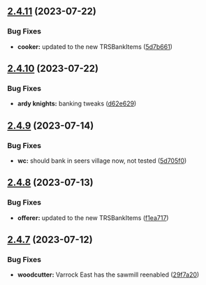 ## [2.4.11](https://github.com/Torwent/wasp-free/compare/v2.4.10...v2.4.11) (2023-07-22)


### Bug Fixes

* **cooker:** updated to the new TRSBankItems ([5d7b661](https://github.com/Torwent/wasp-free/commit/5d7b661481baac778b44d94d5578c9529a23b87c))



## [2.4.10](https://github.com/Torwent/wasp-free/compare/v2.4.9...v2.4.10) (2023-07-22)


### Bug Fixes

* **ardy knights:** banking tweaks ([d62e629](https://github.com/Torwent/wasp-free/commit/d62e629850ebf3e985e4c777a346572cb92d103a))



## [2.4.9](https://github.com/Torwent/wasp-free/compare/v2.4.8...v2.4.9) (2023-07-14)


### Bug Fixes

* **wc:** should bank in seers village now, not tested ([5d705f0](https://github.com/Torwent/wasp-free/commit/5d705f0938605102134290f77a99b66a1f1138b5))



## [2.4.8](https://github.com/Torwent/wasp-free/compare/v2.4.7...v2.4.8) (2023-07-13)


### Bug Fixes

* **offerer:** updated to the new TRSBankItems ([f1ea717](https://github.com/Torwent/wasp-free/commit/f1ea7177ce2a4732aaa924f110a7ed3a38ac0159))



## [2.4.7](https://github.com/Torwent/wasp-free/compare/v2.4.6...v2.4.7) (2023-07-12)


### Bug Fixes

* **woodcutter:** Varrock East has the sawmill reenabled ([29f7a20](https://github.com/Torwent/wasp-free/commit/29f7a2061c67acf22b9c2e61d8b5e8d5db4abdd1))



